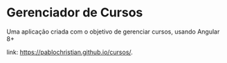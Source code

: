 # Gerenciador de Cursos
Uma aplicação criada com o objetivo de gerenciar cursos, usando Angular 8+

link:
https://pablochristian.github.io/cursos/.
